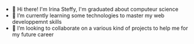 

- 🔭 Hi there! I'm Irina Steffy, I'm graduated about computeur science
- 🌱 I’m currently learning some technologies to master my web developpemnt skills
- 👯 I’m looking to collaborate on a various kind of projects to help me for my future career

